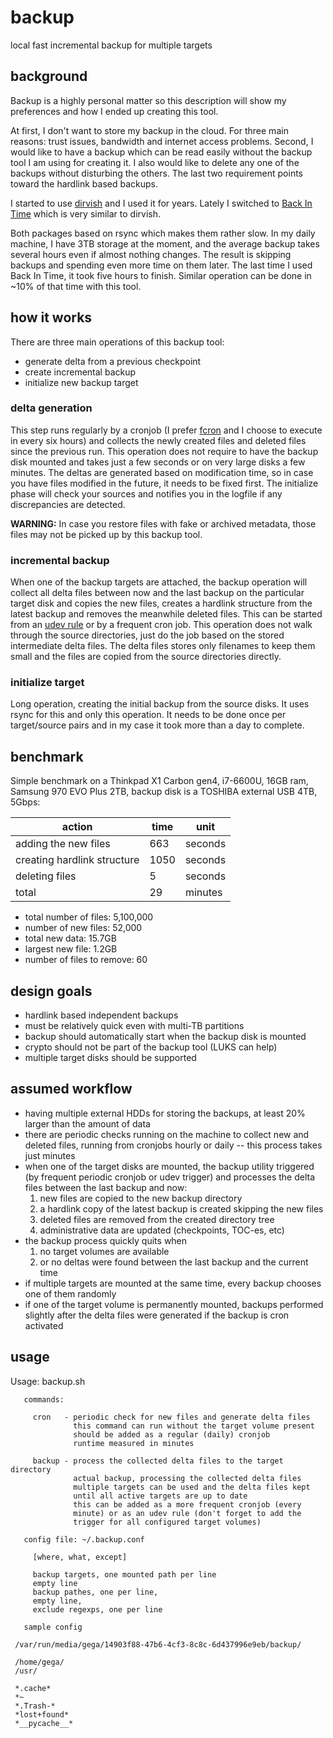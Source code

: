 # backup
local fast incremental backup for multiple targets

## background

Backup is a highly personal matter so this description will show my
preferences and how I ended up creating this tool. 

At first, I don't want to store my backup in the cloud. For three main
reasons: trust issues, bandwidth and internet access problems. Second, I would like to have a backup which can be read easily without the backup tool I am using for creating it. I also would like to delete any one of the backups without disturbing the
others. The last two requirement points toward the hardlink based backups.

I started to use [dirvish](https://dirvish.org/) and I used it for years. Lately I switched to [Back In Time](https://github.com/bit-team/backintime) which is very similar to dirvish.

Both packages based on rsync which makes them rather slow. In my daily
machine, I have 3TB storage at the moment, and the average backup takes
several hours even if almost nothing changes. The result is skipping backups
and spending even more time on them later. The last time I used Back In Time, it
took five hours to finish. Similar operation can be done in ~10% of that time with this tool.

## how it works

There are three main operations of this backup tool:
- generate delta from a previous checkpoint
- create incremental backup
- initialize new backup target

### delta generation

This step runs regularly by a cronjob (I prefer [fcron](http://fcron.free.fr/) and I choose to execute in every six hours) and collects the newly created files and deleted files since the previous run. This operation does not require to have the backup disk mounted and takes just a few seconds or on very large disks a few minutes. The deltas are generated based on modification time, so in case you have files modified in the future, it needs to be fixed first. The initialize phase will check your sources and notifies you in the logfile if any discrepancies are detected. 

**WARNING:** In case you restore files with fake or archived metadata, those files may not be picked up by this backup tool.

### incremental backup

When one of the backup targets are attached, the backup operation will collect all delta files between now and the last backup on the particular target disk and copies the new files, creates a hardlink structure from the latest backup and removes the meanwhile deleted files. This can be started from an [udev rule](https://unix.stackexchange.com/a/28711) or by a frequent cron job. This operation does not walk through the source directories, just do the job based on the stored intermediate delta files. The delta files stores only filenames to keep them small and the files are copied from the source directories directly.

### initialize target

Long operation, creating the initial backup from the source disks. It uses rsync for this and only this operation. It needs to be done once per target/source pairs and in my case it took more than a day to complete.

## benchmark

Simple benchmark on a Thinkpad X1 Carbon gen4, i7-6600U, 16GB ram, Samsung 970 EVO Plus 2TB, backup disk is a TOSHIBA external USB 4TB, 5Gbps:

| action                       | time  | unit    |
| ---------------------------- | ----- | ------- |
| adding the new files         | 663   | seconds |
| creating hardlink structure  | 1050  | seconds |
| deleting files               | 5     | seconds |
| total                        | 29    | minutes |


- total number of files:	5,100,000
- number of new files: 		52,000
- total new data: 		15.7GB
- largest new file: 		1.2GB
- number of files to remove: 	60

## design goals

- hardlink based independent backups
- must be relatively quick even with multi-TB partitions
- backup should automatically start when the backup disk is mounted
- crypto should not be part of the backup tool (LUKS can help)
- multiple target disks should be supported

## assumed workflow

- having multiple external HDDs for storing the backups, at least 20% larger than the amount of data
- there are periodic checks running on the machine to collect new and deleted files, running from cronjobs hourly or daily -- this process takes just minutes
- when one of the target disks are mounted, the backup utility triggered (by frequent periodic cronjob or udev trigger) and processes the delta files between the last backup and now:
  1. new files are copied to the new backup directory
  2. a hardlink copy of the latest backup is created skipping the new files
  3. deleted files are removed from the created directory tree
  4. administrative data are updated (checkpoints, TOC-es, etc)
- the backup process quickly quits when
  1. no target volumes are available
  2. or no deltas were found between the last backup and the current time
- if multiple targets are mounted at the same time, every backup chooses one of them randomly
- if one of the target volume is permanently mounted, backups performed slightly after the delta files were generated if the backup is cron activated

## usage

Usage: backup.sh <command>

       commands:

         cron   - periodic check for new files and generate delta files
                  this command can run without the target volume present
                  should be added as a regular (daily) cronjob
                  runtime measured in minutes
		  
         backup - process the collected delta files to the target directory
                  actual backup, processing the collected delta files
                  multiple targets can be used and the delta files kept
                  until all active targets are up to date
                  this can be added as a more frequent cronjob (every
                  minute) or as an udev rule (don't forget to add the
                  trigger for all configured target volumes)

       config file: ~/.backup.conf

         [where, what, except]

         backup targets, one mounted path per line
         empty line
         backup pathes, one per line,
         empty line,
         exclude regexps, one per line

       sample config

	 /var/run/media/gega/14903f88-47b6-4cf3-8c8c-6d437996e9eb/backup/

	 /home/gega/
	 /usr/

	 *.cache*
	 *~
	 *.Trash-*
	 *lost+found*
	 *__pycache__*
